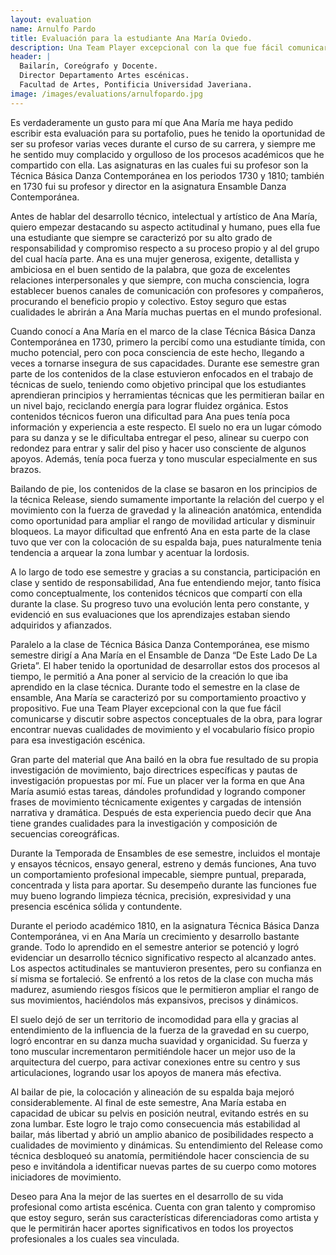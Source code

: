```yaml
---
layout: evaluation
name: Arnulfo Pardo
title: Evaluación para la estudiante Ana María Oviedo.
description: Una Team Player excepcional con la que fue fácil comunicarse y discutir sobre aspectos conceptuales de la obra, para lograr encontrar nuevas cualidades de movimiento y el vocabulario físico propio para esa investigación escénica.
header: |
  Bailarín, Coreógrafo y Docente.
  Director Departamento Artes escénicas.
  Facultad de Artes, Pontificia Universidad Javeriana.
image: /images/evaluations/arnulfopardo.jpg
---
```


Es verdaderamente un gusto para mí que Ana María me haya pedido escribir esta evaluación para su portafolio, pues he tenido la oportunidad de ser su profesor varias veces durante el curso de su carrera, y siempre me he sentido muy complacido y orgulloso de los procesos académicos que he compartido con ella.  Las asignaturas en las cuales fui su profesor son la Técnica Básica Danza Contemporánea en los periodos 1730 y 1810; también en 1730 fui su profesor y director en la asignatura Ensamble Danza Contemporánea.

Antes de hablar del desarrollo técnico, intelectual y artístico de Ana María, quiero empezar destacando su aspecto actitudinal y humano, pues ella fue una estudiante que siempre se caracterizó por su alto grado de responsabilidad y compromiso respecto a su proceso propio y al del grupo del cual hacía parte.  Ana es una mujer generosa, exigente, detallista y ambiciosa en el buen sentido de la palabra, que goza de excelentes relaciones interpersonales y que siempre, con mucha consciencia, logra establecer buenos canales de comunicación con profesores y compañeros, procurando el beneficio propio y colectivo.  Estoy seguro que estas cualidades le abrirán a Ana María muchas puertas en el mundo profesional.

Cuando conocí a Ana María en el marco de la clase Técnica Básica Danza Contemporánea en 1730, primero la percibí como una estudiante tímida, con mucho potencial, pero con poca consciencia de este hecho, llegando a veces a tornarse insegura de sus capacidades.  Durante ese semestre gran parte de los contenidos de la clase estuvieron enfocados en el trabajo de técnicas de suelo, teniendo como objetivo principal que los estudiantes aprendieran principios y herramientas técnicas que les permitieran bailar en un nivel bajo, reciclando energía para lograr fluidez orgánica.  Estos contenidos técnicos fueron una dificultad para Ana pues tenía poca información y experiencia a este respecto.  El suelo no era un lugar cómodo para su danza y se le dificultaba entregar el peso, alinear su cuerpo con redondez para entrar y salir del piso y hacer uso consciente de algunos apoyos.  Además, tenía poca fuerza y tono muscular especialmente en sus brazos.  

Bailando de pie, los contenidos de la clase se basaron en los principios de la técnica Release, siendo sumamente importante la relación del cuerpo y el movimiento con la fuerza de gravedad y la alineación anatómica, entendida como oportunidad para ampliar el rango de movilidad articular y disminuir bloqueos.  La mayor dificultad que enfrentó Ana en esta parte de la clase tuvo que ver con la colocación de su espalda baja, pues naturalmente tenia tendencia a arquear la zona lumbar y acentuar la lordosis.    

A lo largo de todo ese semestre y gracias a su constancia, participación en clase y sentido de responsabilidad, Ana fue entendiendo mejor, tanto física como conceptualmente, los contenidos técnicos que compartí con ella durante la clase.  Su progreso tuvo una evolución lenta pero constante, y evidenció en sus evaluaciones que los aprendizajes estaban siendo adquiridos y afianzados.  


Paralelo a la clase de Técnica Básica Danza Contemporánea, ese mismo semestre dirigí a Ana María en el Ensamble de Danza “De Este Lado De La Grieta”.  El haber tenido la oportunidad de desarrollar estos dos procesos al tiempo, le permitió a Ana poner al servicio de la creación lo que iba aprendido en la clase técnica.  Durante todo el semestre en la clase de ensamble, Ana María se caracterizó por su comportamiento proactivo y propositivo.  Fue una Team Player excepcional con la que fue fácil comunicarse y discutir sobre aspectos conceptuales de la obra, para lograr encontrar nuevas cualidades de movimiento y el vocabulario físico propio para esa investigación escénica.  

Gran parte del material que Ana bailó en la obra fue resultado de su propia investigación de movimiento, bajo directrices específicas y pautas de investigación propuestas por mí.  Fue un placer ver la forma en que Ana María asumió estas tareas, dándoles profundidad y logrando componer frases de movimiento técnicamente exigentes y cargadas de intensión narrativa y dramática.  Después de esta experiencia puedo decir que Ana tiene grandes cualidades para la investigación y composición de secuencias coreográficas.

Durante la Temporada de Ensambles de ese semestre, incluidos el montaje y ensayos técnicos, ensayo general, estreno y demás funciones, Ana tuvo un comportamiento profesional impecable, siempre puntual, preparada, concentrada y lista para aportar.  Su desempeño durante las funciones fue muy bueno logrando limpieza técnica, precisión, expresividad y una presencia escénica sólida y contundente.

Durante el periodo académico 1810, en la asignatura Técnica Básica Danza Contemporánea, vi en Ana María un crecimiento y desarrollo bastante grande.  Todo lo aprendido en el semestre anterior se potenció y logró evidenciar un desarrollo técnico significativo respecto al alcanzado antes.   Los aspectos actitudinales se mantuvieron presentes, pero su confianza en sí misma se fortaleció.  Se enfrentó a los retos de la clase con mucha más madurez, asumiendo riesgos físicos que le permitieron ampliar el rango de sus movimientos, haciéndolos más expansivos, precisos y dinámicos.

El suelo dejó de ser un territorio de incomodidad para ella y gracias al entendimiento de la influencia de la fuerza de la gravedad en su cuerpo, logró encontrar en su danza mucha suavidad y organicidad.  Su fuerza y tono muscular incrementaron permitiéndole hacer un mejor uso de la arquitectura del cuerpo, para activar conexiones entre su centro y sus articulaciones, logrando usar los apoyos de manera más efectiva.

Al bailar de pie, la colocación y alineación de su espalda baja mejoró considerablemente.  Al final de este semestre, Ana María estaba en capacidad de ubicar su pelvis en posición neutral, evitando estrés en su zona lumbar.  Este logro le trajo como consecuencia más estabilidad al bailar, más libertad y abrió un amplio abanico de posibilidades respecto a cualidades de movimiento y dinámicas.  Su entendimiento del Release como técnica desbloqueó su anatomía, permitiéndole hacer consciencia de su peso e invitándola a identificar nuevas partes de su cuerpo como motores iniciadores de movimiento.      

Deseo para Ana la mejor de las suertes en el desarrollo de su vida profesional como artista escénica.  Cuenta con gran talento y compromiso que estoy seguro, serán sus características diferenciadoras como artista y que le permitirán hacer aportes significativos en todos los proyectos profesionales a los cuales sea vinculada.
